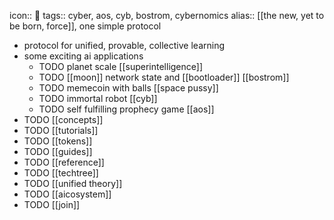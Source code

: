 icon:: 🔵
tags:: cyber, aos, cyb, bostrom, cybernomics
alias:: [[the new, yet to be born, force]], one simple protocol

- protocol for unified, provable, collective learning
- some exciting ai applications
	- TODO planet scale [[superintelligence]]
	- TODO [[moon]] network state and [[bootloader]] [[bostrom]]
	- TODO memecoin with balls [[space pussy]]
	- TODO immortal robot [[cyb]]
	- TODO self fulfilling prophecy game [[aos]]
- TODO [[concepts]]
- TODO [[tutorials]]
- TODO [[tokens]]
- TODO [[guides]]
- TODO [[reference]]
- TODO [[techtree]]
- TODO [[unified theory]]
- TODO [[aicosystem]]
- TODO [[join]]